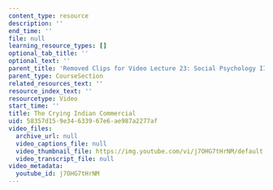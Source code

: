 ```yaml
---
content_type: resource
description: ''
end_time: ''
file: null
learning_resource_types: []
optional_tab_title: ''
optional_text: ''
parent_title: 'Removed Clips for Video Lecture 23: Social Psychology II'
parent_type: CourseSection
related_resources_text: ''
resource_index_text: ''
resourcetype: Video
start_time: ''
title: The Crying Indian Commercial
uid: 58357d15-9e34-6339-67e6-ae987a2277af
video_files:
  archive_url: null
  video_captions_file: null
  video_thumbnail_file: https://img.youtube.com/vi/j7OHG7tHrNM/default.jpg
  video_transcript_file: null
video_metadata:
  youtube_id: j7OHG7tHrNM
---
```

